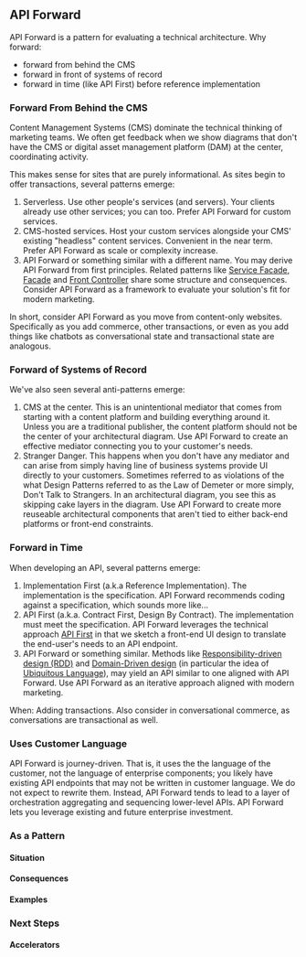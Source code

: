 ## API Forward

API Forward is a pattern for evaluating a technical architecture. Why forward:

- forward from behind the CMS
- forward in front of systems of record <!-- ref: Bimodal IT -->
- forward in time (like API First) before reference implementation

### Forward From Behind the CMS

Content Management Systems (CMS) dominate the technical thinking of marketing teams. We often get feedback when we show diagrams that don't have the CMS or digital asset management platform (DAM) at the center, coordinating activity.

This makes sense for sites that are purely informational. As sites begin to offer transactions, several patterns emerge:

1. Serverless. Use other people's services (and servers). Your clients already use other services; you can too. Prefer API Forward for custom services. <!--TODO: Add section on role of "serverless" in JDD. -->
2. CMS-hosted services. Host your custom services alongside your CMS' existing "headless" content services. Convenient in the near term. Prefer API Forward as scale or complexity increase. <!--Name antipattern and explore in depth-->
3. API Forward or something similar with a different name. You may derive API Forward from first principles. Related patterns like [Service Facade](https://www.ibm.com/support/knowledgecenter/pt-br/SSMKHH_9.0.0/com.ibm.etools.mft.pattern.sen.doc/sen/sf/overview.htm), [Facade](https://en.wikipedia.org/wiki/Facade_pattern) and [Front Controller](https://en.wikipedia.org/wiki/Front_controller) share some structure and consequences. Consider API Forward as a framework to evaluate your solution's fit for modern marketing.

In short, consider API Forward as you move from content-only websites. Specifically as you add commerce, other transactions, or even as you add things like chatbots as conversational state and transactional state are analogous.

### Forward of Systems of Record

<!-- TODO: Cake layer diagram, rise of orchestration, MuleSoft... -->

We've also seen several anti-patterns emerge:

1. CMS at the center. This is an unintentional mediator that comes from starting with a content platform and building everything around it. Unless you are a traditional publisher, the content platform should not be the center of your architectural diagram. Use API Forward to create an effective mediator connecting you to your customer's needs.
2. Stranger Danger. This happens when you don't have any mediator and can arise from simply having line of business systems provide UI directly to your customers. Sometimes referred to as violations of the what Design Patterns referred to as the Law of Demeter or more simply, Don't Talk to Strangers. In an architectural diagram, you see this as skipping cake layers in the diagram. Use API Forward to create more reuseable architectural components that aren't tied to either back-end platforms or front-end constraints.

### Forward in Time

<!-- TODO: API First... -->

When developing an API, several patterns emerge:

1. Implementation First (a.k.a Reference Implementation). The implementation is the specification. API Forward recommends coding against a specification, which sounds more like...
1. API First (a.k.a. Contract First, Design By Contract). The implementation must meet the specification. API Forward leverages the technical approach [API First](https://swagger.io/resources/articles/adopting-an-api-first-approach/) in that we sketch a front-end UI design to translate the end-user's needs to an API endpoint.
1. API Forward or something similar. Methods like [Responsibility-driven design (RDD)](https://en.wikipedia.org/wiki/Responsibility-driven_design) and [Domain-Driven design](https://en.wikipedia.org/wiki/Responsibility-driven_design) (in particular the idea of [Ubiquitous Language](https://martinfowler.com/bliki/UbiquitousLanguage.html)), may yield an API similar to one aligned with API Forward. Use API Forward as an iterative approach aligned with modern marketing.

When: Adding transactions. Also consider in conversational commerce, as conversations are transactional as well.

### Uses Customer Language

API Forward is journey-driven. That is, it uses the the language of the customer, not the language of enterprise components; you likely have existing API endpoints that may not be written in customer language. We do not expect to rewrite them. Instead, API Forward tends to lead to a layer of orchestration aggregating and sequencing lower-level APIs. API Forward lets you leverage existing and future enterprise investment.

### As a Pattern

#### Situation

#### Consequences

#### Examples

### Next Steps

#### Accelerators

<!-- See also: Versioning -->

